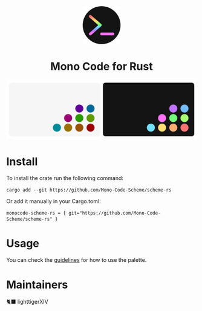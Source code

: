 <div align="center">

  <img src="https://raw.githubusercontent.com/Mono-Code-Scheme/assets/refs/heads/main/logos/logo-round.svg" width="100"> 

  # Mono Code for Rust
  
  <img src="https://raw.githubusercontent.com/Mono-Code-Scheme/assets/refs/heads/main/ports/banner.svg" width="600"> 
</div>

# Install

To install the crate run the following command:

```
cargo add --git https://github.com/Mono-Code-Scheme/scheme-rs
```

Or add it manually in your Cargo.toml:

```
monocode-scheme-rs = { git="https://github.com/Mono-Code-Scheme/scheme-rs" }
```

# Usage
You can check the [guidelines](https://github.com/Mono-Code-Scheme/guidelines/wiki/Palette-for-Languages/) for how to use the palette.

# Maintainers
🐈‍⬛ lighttigerXIV

